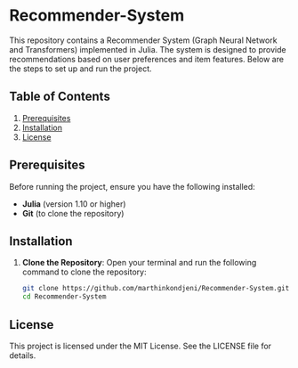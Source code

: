 # Recommender-System
This repository contains a Recommender System (Graph Neural Network and Transformers) implemented in Julia. The system is designed to provide recommendations based on user preferences and item features. Below are the steps to set up and run the project.

## Table of Contents
1. [Prerequisites](#prerequisites)
2. [Installation](#installation)
3. [License](#license)



## Prerequisites

Before running the project, ensure you have the following installed:

- **Julia** (version 1.10 or higher)
- **Git** (to clone the repository)

## Installation

1. **Clone the Repository**:
   Open your terminal and run the following command to clone the repository:

   ```bash
   git clone https://github.com/marthinkondjeni/Recommender-System.git
   cd Recommender-System

## License
This project is licensed under the MIT License. See the LICENSE file for details.